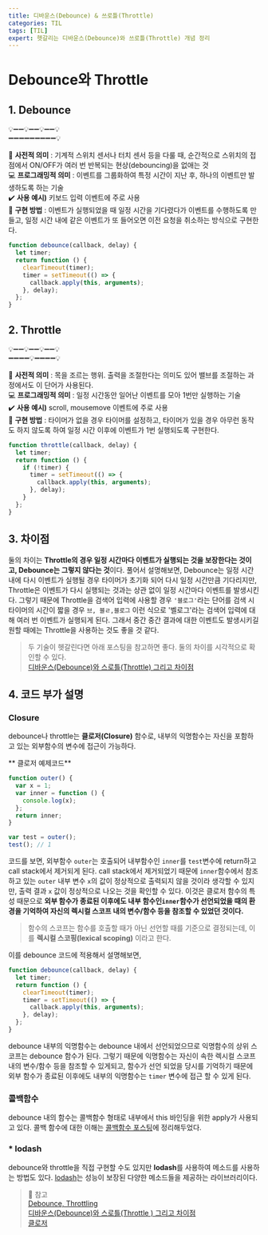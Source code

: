 ```yaml
---
title: 디바운스(Debounce) & 쓰로틀(Throttle)
categories: TIL
tags: [TIL]
expert: 헷갈리는 디바운스(Debounce)와 쓰로틀(Throttle) 개념 정리
---
```


# Debounce와 Throttle

## 1. Debounce

💡➖➖💡➖➖💡➖➖💡  
➖➖➖➖➖➖➖➖➖💡

📖 **사전적 의미** : 기계적 스위치 센서나 터치 센서 등을 다룰 때, 순간적으로 스위치의 접점에서 ON/OFF가 여러 번 반복되는 현상(debouncing)을 없애는 것<br>
💻 **프로그래밍적 의미** : 이벤트를 그룹화하여 특정 시간이 지난 후, 하나의 이벤트만 발생하도록 하는 기술<br>
✔️ **사용 예시)** 키보드 입력 이벤트에 주로 사용<br>
💬 **구현 방법** : 이벤트가 실행되었을 때 일정 시간을 기다렸다가 이벤트를 수행하도록 만들고, 일정 시간 내에 같은 이벤트가 또 들어오면 이전 요청을 취소하는 방식으로 구현한다.

```js
function debounce(callback, delay) {
  let timer;
  return function () {
    clearTimeout(timer);
    timer = setTimeout(() => {
      callback.apply(this, arguments);
    }, delay);
  };
}
```

## 2. Throttle

💡➖➖💡➖➖💡➖➖💡  
➖➖➖➖💡➖➖➖➖💡

📖 **사전적 의미** : 목을 조르는 행위. 출력을 조절한다는 의미도 있어 밸브를 조절하는 과정에서도 이 단어가 사용된다.<br>
💻 **프로그래밍적 의미** : 일정 시간동안 일어난 이벤트를 모아 1번만 실행하는 기술<br>
✔️ **사용 예시)** scroll, mousemove 이벤트에 주로 사용<br>
💬 **구현 방법** : 타이머가 없을 경우 타이머를 설정하고, 타이머가 있을 경우 아무런 동작도 하지 않도록 하여 일정 시간 이후에 이벤트가 1번 실행되도록 구현한다.

```js
function throttle(callback, delay) {
  let timer;
  return function () {
    if (!timer) {
      timer = setTimeout(() => {
        callback.apply(this, arguments);
      }, delay);
    }
  };
}
```

## 3. 차이점

둘의 차이는 **Throttle의 경우 일정 시간마다 이벤트가 실행되는 것을 보장한다는 것이고, Debounce는 그렇지 않다는 것**이다. 풀어서 설명해보면, Debounce는 일정 시간 내에 다시 이벤트가 실행될 경우 타이머가 초기화 되어 다시 일정 시간만큼 기다리지만, Throttle은 이벤트가 다시 실행되는 것과는 상관 없이 일정 시간마다 이벤트를 발생시킨다. 그렇기 때문에 Throttle을 검색어 입력에 사용할 경우 `'블로그'`라는 단어를 검색 시 타이머의 시간이 짧을 경우 `브, 블ㄹ,블로그` 이런 식으로 '벨로그'라는 검색어 입력에 대해 여러 번 이벤트가 실행되게 된다. 그래서 중간 중간 결과에 대한 이벤트도 발생시키길 원할 때에는 Throttle을 사용하는 것도 좋을 것 같다.

> 두 기술이 헷갈린다면 아래 포스팅을 참고하면 좋다. 둘의 차이를 시각적으로 확인할 수 있다.  
> [디바운스(Debounce)와 스로틀(Throttle) 그리고 차이점](https://webclub.tistory.com/607)

## 4. 코드 부가 설명

### Closure

debounce나 throttle는 **클로저(Closure)** 함수로, 내부의 익명함수는 자신을 포함하고 있는 외부함수의 변수에 접근이 가능하다.

** 클로저 예제코드**

```js
function outer() {
  var x = 1;
  var inner = function () {
    console.log(x);
  };
  return inner;
}

var test = outer();
test(); // 1
```

코드를 보면, 외부함수 `outer`는 호출되어 내부함수인 `inner`를 `test`변수에 return하고 call stack에서 제거되게 된다. call stack에서 제거되었기 때문에 `inner`함수에서 참조하고 있는 `outer` 내부 변수 `x`의 값이 정상적으로 출력되지 않을 것이라 생각할 수 있지만, 출력 결과 `x` 값이 정상적으로 나오는 것을 확인할 수 있다. 이것은 클로저 함수의 특성 때문으로 **외부 함수가 종료된 이후에도 내부 함수인`inner`함수가 선언되었을 때의 환경을 기억하여 자신의 렉시컬 스코프 내의 변수/함수 등을 참조할 수 있었던 것이다.**

> 함수의 스코프는 함수를 호출할 때가 아닌 선언할 때를 기준으로 결정되는데, 이를 **렉시컬 스코핑(lexical scoping)** 이라고 한다.

이를 debounce 코드에 적용해서 설명해보면,

```js
function debounce(callback, delay) {
  let timer;
  return function () {
    clearTimeout(timer);
    timer = setTimeout(() => {
      callback.apply(this, arguments);
    }, delay);
  };
}
```

debounce 내부의 익명함수는 debounce 내에서 선언되었으므로 익명함수의 상위 스코프는 debounce 함수가 된다. 그렇기 때문에 익명함수는 자신이 속한 렉시컬 스코프 내의 변수/함수 등을 참조할 수 있게되고, 함수가 선언 되었을 당시를 기억하기 때문에 외부 함수가 종료된 이후에도 내부의 익명함수는 `timer` 변수에 접근 할 수 있게 된다.

### 콜백함수

debounce 내의 함수는 콜백함수 형태로 내부에서 this 바인딩을 위한 apply가 사용되고 있다. 콜백 함수에 대한 이해는 [콜백함수 포스팅](https://velog.io/@yeyo0x0/%EC%BD%9C%EB%B0%B1%ED%95%A8%EC%88%98)에 정리해두었다.

### \* lodash

debounce와 throttle을 직접 구현할 수도 있지만 **lodash**를 사용하여 메소드를 사용하는 방법도 있다.
[lodash](https://lodash.com/)는 성능이 보장된 다양한 메소드들을 제공하는 라이브러리이다.

> 📖 참고  
> [Debounce, Throttling](https://zereight.tistory.com/828)  
> [디바운스(Debounce)와 스로틀(Throttle ) 그리고 차이점](https://webclub.tistory.com/607)  
> [클로저](https://poiemaweb.com/js-closure)
